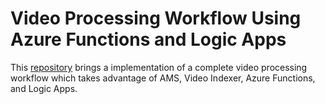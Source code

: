 # Video Processing Workflow Using Azure Functions and Logic Apps

<!-- 
Guidelines on README format: https://review.docs.microsoft.com/help/onboard/admin/samples/concepts/readme-template?branch=master

Guidance on onboarding samples to docs.microsoft.com/samples: https://review.docs.microsoft.com/help/onboard/admin/samples/process/onboarding?branch=master

Taxonomies for products and languages: https://review.docs.microsoft.com/new-hope/information-architecture/metadata/taxonomies?branch=master
-->

This [repository](https://github.com/azureforeducation/demo-videoprocessing) brings a implementation of a complete video processing workflow which takes advantage of AMS, Video Indexer, Azure Functions, and Logic Apps. 
